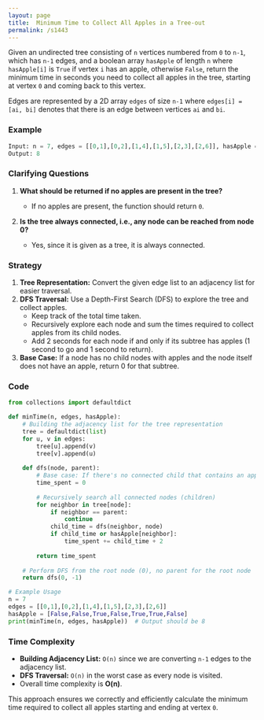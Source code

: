 ```yaml
---
layout: page
title:  Minimum Time to Collect All Apples in a Tree-out
permalink: /s1443
---
```


Given an undirected tree consisting of `n` vertices numbered from `0` to `n-1`, which has `n-1` edges, and a boolean array `hasApple` of length `n` where `hasApple[i]` is `True` if vertex `i` has an apple, otherwise `False`, return the minimum time in seconds you need to collect all apples in the tree, starting at vertex `0` and coming back to this vertex.

Edges are represented by a 2D array `edges` of size `n-1` where `edges[i] = [ai, bi]` denotes that there is an edge between vertices `ai` and `bi`.

### Example
```python
Input: n = 7, edges = [[0,1],[0,2],[1,4],[1,5],[2,3],[2,6]], hasApple = [False,False,True,False,True,True,False]
Output: 8
```

### Clarifying Questions
1. **What should be returned if no apples are present in the tree?**
   - If no apples are present, the function should return `0`.

2. **Is the tree always connected, i.e., any node can be reached from node 0?**
   - Yes, since it is given as a tree, it is always connected.

### Strategy
1. **Tree Representation:** Convert the given edge list to an adjacency list for easier traversal.
2. **DFS Traversal:** Use a Depth-First Search (DFS) to explore the tree and collect apples.
   - Keep track of the total time taken.
   - Recursively explore each node and sum the times required to collect apples from its child nodes.
   - Add 2 seconds for each node if and only if its subtree has apples (1 second to go and 1 second to return).
3. **Base Case:** If a node has no child nodes with apples and the node itself does not have an apple, return 0 for that subtree.

### Code

```python
from collections import defaultdict

def minTime(n, edges, hasApple):
    # Building the adjacency list for the tree representation
    tree = defaultdict(list)
    for u, v in edges:
        tree[u].append(v)
        tree[v].append(u)
    
    def dfs(node, parent):
        # Base case: If there's no connected child that contains an apple, return 0.
        time_spent = 0
        
        # Recursively search all connected nodes (children)
        for neighbor in tree[node]:
            if neighbor == parent:
                continue
            child_time = dfs(neighbor, node)
            if child_time or hasApple[neighbor]:
                time_spent += child_time + 2
        
        return time_spent
    
    # Perform DFS from the root node (0), no parent for the root node
    return dfs(0, -1)

# Example Usage
n = 7
edges = [[0,1],[0,2],[1,4],[1,5],[2,3],[2,6]]
hasApple = [False,False,True,False,True,True,False]
print(minTime(n, edges, hasApple))  # Output should be 8
```

### Time Complexity
- **Building Adjacency List:** `O(n)` since we are converting `n-1` edges to the adjacency list.
- **DFS Traversal:** `O(n)` in the worst case as every node is visited.
- Overall time complexity is **O(n)**.

This approach ensures we correctly and efficiently calculate the minimum time required to collect all apples starting and ending at vertex `0`.